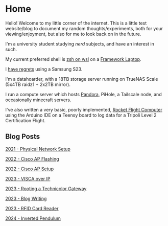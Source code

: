 # Home

Hello! Welcome to my little corner of the internet. This is a little test website/blog to document my random thoughts/experiments, both for your viewing/enjoyment, but also for me to look back on in the future.

I'm a university student studying _nerd_ subjects, and have an interest in such.

My current preferred shell is [zsh on wsl](posts/shell.md) on a [Framework Laptop](posts/frameworkLaptop/frameworkLaptop.md).

I [have regrets](posts/s23bloat.md) using a Samsung S23.

I'm a datahoarder, with a 18TB storage server running on TrueNAS Scale (5x4TB raidz1 + 2x2TB mirror).

I run a compute server which hosts [Pandora](posts/pandora.md), PiHole, a Tailscale node, and occasionally minecraft servers.

I've also written a very basic, poorly implemented, [Rocket Flight Computer](https://github.com/Cubie87/L2RocketSoftware) using the Arduino IDE on a Teensy board to log data for a Tripoli Level 2 Certification Flight. 


## Blog Posts

[2021 - Physical Network Setup](posts/2021-network/network.md)

[2022 - Cisco AP Flashing](posts/2022-ciscoWAP/ciscoFlash.md)

[2022 - Cisco AP Setup](posts/2022-ciscoWAP/ciscoConfig.md)

[2023 - VISCA over IP](posts/2023-viscaip/viscaOverIP.md)

[2023 - Rooting a Technicolor Gateway](posts/2023-technicolor/technicolor.md)

[2023 - Blog Writing](posts/2023-blogwriting/blogwriting.md)

[2023 - RFID Card Reader](posts/2023-rfidReader/reader.md)

[2024 - Inverted Pendulum](posts/2024-pendulum/pendulum.md)